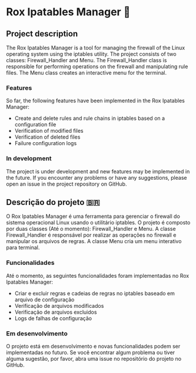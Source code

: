 # Rox Ipatables Manager 🧱

## Project description
The Rox Ipatables Manager is a tool for managing the firewall of the Linux operating system using the iptables utility. The project consists of two classes: Firewall_Handler and Menu. The Firewall_Handler class is responsible for performing operations on the firewall and manipulating rule files. The Menu class creates an interactive menu for the terminal.

### Features
So far, the following features have been implemented in the Rox Ipatables Manager:

* Create and delete rules and rule chains in iptables based on a configuration file
* Verification of modified files
* Verification of deleted files
* Failure configuration logs

### In development
The project is under development and new features may be implemented in the future. If you encounter any problems or have any suggestions, please open an issue in the project repository on GitHub.

## Descrição do projeto 🇧🇷
O Rox Ipatables Manager é uma ferramenta para gerenciar o firewall do sistema operacional Linux usando o utilitário iptables. 
O projeto é composto por duas classes (Até o momento): Firewall_Handler e Menu. A classe Firewall_Handler é responsável por realizar as operações no firewall e manipular os arquivos de regras. A classe Menu cria um menu interativo para terminal.

### Funcionalidades
Até o momento, as seguintes funcionalidades foram implementadas no Rox Ipatables Manager:

* Criar e excluir regras e cadeias de regras no iptables baseado em arquivo de configuração
* Verificação de arquivos modificados
* Verificação de arquivos excluidos
* Logs de falhas de configuração

### Em desenvolvimento
O projeto está em desenvolvimento e novas funcionalidades podem ser implementadas no futuro. Se você encontrar algum problema ou tiver alguma sugestão, por favor, abra uma issue no repositório do projeto no GitHub.
